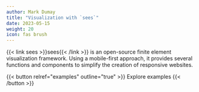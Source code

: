 ```yaml
---
author: Mark Dumay
title: "Visualization with `sees`"
date: 2023-05-15
weight: 20
icon: fas brush
---
```


{{< link sees >}}sees{{< /link >}} is an open-source finite element visualization framework. Using a mobile-first approach, it provides several functions and components to simplify the creation of responsive websites.

{{< button relref="examples" outline="true" >}}
    Explore examples
{{< /button >}}
